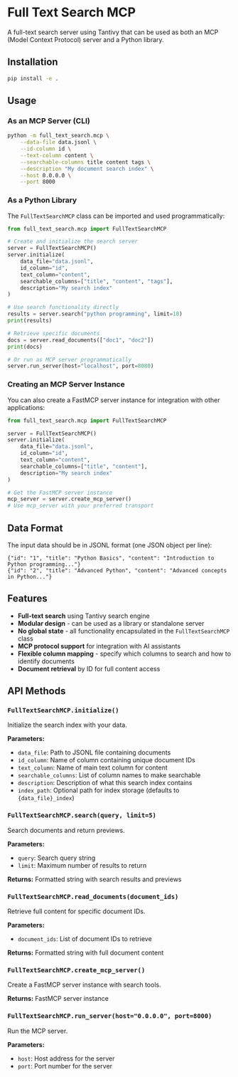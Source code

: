 # Full Text Search MCP

A full-text search server using Tantivy that can be used as both an MCP (Model Context Protocol) server and a Python library.

## Installation

```bash
pip install -e .
```

## Usage

### As an MCP Server (CLI)

```bash
python -m full_text_search.mcp \
    --data-file data.jsonl \
    --id-column id \
    --text-column content \
    --searchable-columns title content tags \
    --description "My document search index" \
    --host 0.0.0.0 \
    --port 8000
```

### As a Python Library

The `FullTextSearchMCP` class can be imported and used programmatically:

```python
from full_text_search.mcp import FullTextSearchMCP

# Create and initialize the search server
server = FullTextSearchMCP()
server.initialize(
    data_file="data.jsonl",
    id_column="id", 
    text_column="content",
    searchable_columns=["title", "content", "tags"],
    description="My search index"
)

# Use search functionality directly
results = server.search("python programming", limit=10)
print(results)

# Retrieve specific documents
docs = server.read_documents(["doc1", "doc2"])
print(docs)

# Or run as MCP server programmatically
server.run_server(host="localhost", port=8080)
```

### Creating an MCP Server Instance

You can also create a FastMCP server instance for integration with other applications:

```python
from full_text_search.mcp import FullTextSearchMCP

server = FullTextSearchMCP()
server.initialize(
    data_file="data.jsonl",
    id_column="id",
    text_column="content", 
    searchable_columns=["title", "content"],
    description="My search index"
)

# Get the FastMCP server instance
mcp_server = server.create_mcp_server()
# Use mcp_server with your preferred transport
```

## Data Format

The input data should be in JSONL format (one JSON object per line):

```jsonl
{"id": "1", "title": "Python Basics", "content": "Introduction to Python programming..."}
{"id": "2", "title": "Advanced Python", "content": "Advanced concepts in Python..."}
```

## Features

- **Full-text search** using Tantivy search engine
- **Modular design** - can be used as a library or standalone server
- **No global state** - all functionality encapsulated in the `FullTextSearchMCP` class
- **MCP protocol support** for integration with AI assistants
- **Flexible column mapping** - specify which columns to search and how to identify documents
- **Document retrieval** by ID for full content access

## API Methods

### `FullTextSearchMCP.initialize()`

Initialize the search index with your data.

**Parameters:**
- `data_file`: Path to JSONL file containing documents
- `id_column`: Name of column containing unique document IDs  
- `text_column`: Name of main text column for content
- `searchable_columns`: List of column names to make searchable
- `description`: Description of what this search index contains
- `index_path`: Optional path for index storage (defaults to `{data_file}_index`)

### `FullTextSearchMCP.search(query, limit=5)`

Search documents and return previews.

**Parameters:**
- `query`: Search query string
- `limit`: Maximum number of results to return

**Returns:** Formatted string with search results and previews

### `FullTextSearchMCP.read_documents(document_ids)`

Retrieve full content for specific document IDs.

**Parameters:**
- `document_ids`: List of document IDs to retrieve

**Returns:** Formatted string with full document content

### `FullTextSearchMCP.create_mcp_server()`

Create a FastMCP server instance with search tools.

**Returns:** FastMCP server instance

### `FullTextSearchMCP.run_server(host="0.0.0.0", port=8000)`

Run the MCP server.

**Parameters:**
- `host`: Host address for the server
- `port`: Port number for the server